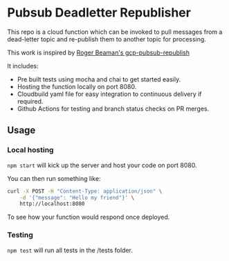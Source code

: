# Pubsub Deadletter Republisher

This repo is a cloud function which can be invoked to pull messages from a dead-letter topic and re-publish them to another topic for
processing.

This work is inspired by [Roger Beaman's gcp-pubsub-republish](https://github.com/sirrodgepodge/gcp-pubsub-republish)

It includes:

- Pre built tests using mocha and chai to get started easily.
- Hosting the function locally on port 8080.
- Cloudbuild yaml file for easy integration to continuous delivery if required.
- Github Actions for testing and branch status checks on PR merges.

## Usage

### Local hosting

`npm start` will kick up the server and host your code on port 8080.

You can then run something like:

```bash
curl -X POST -H "Content-Type: application/json" \
    -d '{"message": "Hello my friend"}' \
    http://localhost:8080
```

To see how your function would respond once deployed.

### Testing

`npm test` will run all tests in the /tests folder.
